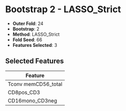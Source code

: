 # Bootstrap 2 - LASSO_Strict

- **Outer Fold**: 24
- **Bootstrap**: 2
- **Method**: LASSO_Strict
- **Fold Seed**: 66
- **Features Selected**: 3

## Selected Features

| Feature |
|---------|
| Tconv memCD56_total |
| CD8pos_CD3 |
| CD16mono_CD3neg |
